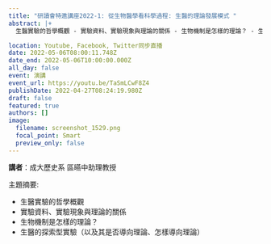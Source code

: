 ```yaml
---
title: "研讀會特邀講座2022-1: 從生物醫學看科學過程: 生醫的理論發展模式 "
abstract: |+
  生醫實驗的哲學概觀 - 實驗資料、實驗現象與理論的關係 - 生物機制是怎樣的理論？ - 生醫的探索型實驗（以及其是否導向理論、怎樣導向理論）

location: Youtube, Facebook, Twitter同步直播
date: 2022-05-06T08:00:11.748Z
date_end: 2022-05-06T10:00:00.000Z
all_day: false
event: 演講
event_url: https://youtu.be/TaSmLCwF8Z4
publishDate: 2022-04-27T08:24:19.980Z
draft: false
featured: true
authors: []
image:
  filename: screenshot_1529.png
  focal_point: Smart
  preview_only: false
---
```

**講者**：成大歷史系 區曣中助理教授

主題摘要: 

* 生醫實驗的哲學概觀
* 實驗資料、實驗現象與理論的關係
* 生物機制是怎樣的理論？
* 生醫的探索型實驗（以及其是否導向理論、怎樣導向理論）